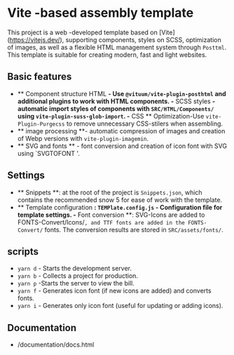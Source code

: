 # Vite -based assembly template

This project is a web -developed template based on [Vite] (https://vitejs.dev/), supporting components, styles on SCSS, optimization of images, as well as a flexible HTML management system through `Posttml`. This template is suitable for creating modern, fast and light websites.

## Basic features

 - ** Component structure HTML **- Use `@vituum/vite-plugin-posthtml` and additional plugins to work with HTML components.
 -** SCSS styles **-automatic import styles of components with `SRC/HTML/Components/` using `vite-plugin-suss-glob-import`.
 -** CSS ** Optimization-Use `vite-Plugin-Purgecss` to remove unnecessary CSS-stilers when assembling.
 - ** image processing **- automatic compression of images and creation of Webp versions with `vite-plugin-imagemin`.
 - ** SVG and fonts ** - font conversion and creation of icon font with SVG using `SVGTOFONT '.

## Settings

 - ** Snippets **: at the root of the project is `Snippets.json`, which contains the recommended snow 5 for ease of work with the template.
 - ** Template configuration **: `TEMPlate.config.js` - Configuration file for template settings.
 -** Font conversion **: SVG-Icons are added to FONTS-Convert/Icons/`, and TTF fonts are added in the FONTS-Convert/` fonts. The conversion results are stored in `SRC/assets/fonts/`.

## scripts

- `yarn d` - Starts the development server.
- `yarn b` - Collects a project for production.
- `yarn p` -Starts the server to view the bill.
- `yarn f` - Generates icon font (if new icons are added) and converts fonts.
- `yarn i` - Generates only icon font (useful for updating or adding icons).

## Documentation

- /documentation/docs.html